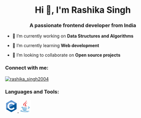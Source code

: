 <h1 align="center">Hi 👋, I'm Rashika Singh</h1>
<h3 align="center">A passionate frontend developer from India</h3>

- 🔭 I’m currently working on **Data Structures and Algorithms**

- 🌱 I’m currently learning **Web development**

- 👯 I’m looking to collaborate on **Open source projects**

<h3 align="left">Connect with me:</h3>
<p align="left">
<a href="https://instagram.com/rashika_singh2004" target="blank"><img align="center" src="https://raw.githubusercontent.com/rahuldkjain/github-profile-readme-generator/master/src/images/icons/Social/instagram.svg" alt="rashika_singh2004" height="30" width="40" /></a>
</p>

<h3 align="left">Languages and Tools:</h3>
<p align="left"> <a href="https://www.cprogramming.com/" target="_blank" rel="noreferrer"> <img src="https://raw.githubusercontent.com/devicons/devicon/master/icons/c/c-original.svg" alt="c" width="40" height="40"/> </a> <a href="https://www.java.com" target="_blank" rel="noreferrer"> <img src="https://raw.githubusercontent.com/devicons/devicon/master/icons/java/java-original.svg" alt="java" width="40" height="40"/> </a> </p>

